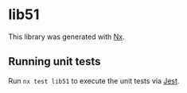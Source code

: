 # lib51

This library was generated with [Nx](https://nx.dev).

## Running unit tests

Run `nx test lib51` to execute the unit tests via [Jest](https://jestjs.io).

